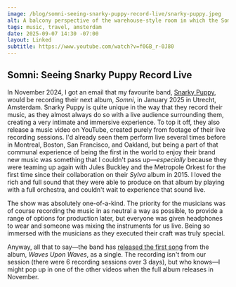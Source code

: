 ```yaml
---
image: /blog/somni-seeing-snarky-puppy-record-live/snarky-puppy.jpeg
alt: A balcony perspective of the warehouse-style room in which the Somni album was recorded. People are interspersed with myriad musical instruments including keyboards, harps, cellos, and more. Colourful carpets are layered on every inch of the floor for soundproofing, and warm yellow bulbs provide light throughout the space.
tags: music, travel, amsterdam
date: 2025-09-07 14:30 -07:00
layout: Linked
subtitle: https://www.youtube.com/watch?v=f0GB_r-0J80
---
```


## Somni: Seeing Snarky Puppy Record Live

In November 2024, I got an email that my favourite band, [Snarky Puppy](https://snarkypuppy.com), would be recording their next album, *Somni*, in January 2025 in Utrecht, Amsterdam. Snarky Puppy is quite unique in the way that they record their music, as they almost always do so with a live audience surrounding them, creating a very intimate and immersive experience. To top it off, they also release a music video on YouTube, created purely from footage of their live recording sessions.<!--more--> I'd already seen them perform live several times before in Montreal, Boston, San Francisco, and Oakland, but being a part of that communal experience of being the first in the world to enjoy their brand new music was something that I couldn't pass up—*especially* because they were teaming up again with Jules Buckley and the Metropole Orkest for the first time since their collaboration on their *Sylva* album in 2015. I loved the rich and full sound that they were able to produce on that album by playing with a full orchestra, and couldn't wait to experience that sound live.

The show was absolutely one-of-a-kind. The priority for the musicians was of course recording the music in as neutral a way as possible, to provide a range of options for production later, but everyone was given headphones to wear and someone was mixing the instruments for us live. Being so immersed with the musicians as they executed their craft was truly special.

Anyway, all that to say—the band has [released the first song](https://www.youtube.com/watch?v=f0GB_r-0J80) from the album, *Waves Upon Waves*, as a single. The recording isn't from our session (there were 6 recording sessions over 3 days), but who knows—I might pop up in one of the other videos when the full album releases in November.
